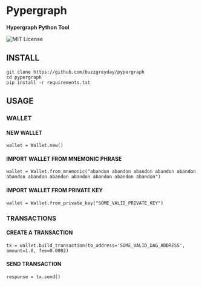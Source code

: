 # Pypergraph
**Hypergraph Python Tool**

![MIT License](https://img.shields.io/badge/license-MIT-blue.svg)
## INSTALL
```
git clone https://github.com/buzzgreyday/pypergraph
cd pypergraph
pip install -r requirements.txt
```

## USAGE

### WALLET
#### NEW WALLET
```
wallet = Wallet.new()
```
#### IMPORT WALLET FROM MNEMONIC PHRASE
```
wallet = Wallet.from_mnemonic("abandon abandon abandon abandon abandon abandon abandon abandon abandon abandon abandon abandon")
```
#### IMPORT WALLET FROM PRIVATE KEY
```
wallet = Wallet.from_private_key("SOME_VALID_PRIVATE_KEY")
```
### TRANSACTIONS
#### CREATE A TRANSACTION
```
tx = wallet.build_transaction(to_address='SOME_VALID_DAG_ADDRESS', amount=1.0, fee=0.0002)
```
#### SEND TRANSACTION
```
response = tx.send()
```